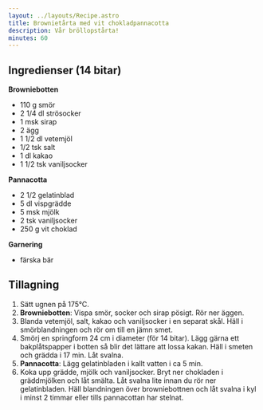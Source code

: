 ```yaml
---
layout: ../layouts/Recipe.astro
title: Brownietårta med vit chokladpannacotta
description: Vår bröllopstårta!
minutes: 60
---
```


## Ingredienser (14 bitar)

**Browniebotten**

- 110 g smör
- 2 1/4 dl strösocker
- 1 msk sirap
- 2 ägg
- 1 1/2 dl vetemjöl
- 1/2 tsk salt
- 1 dl kakao
- 1 1/2 tsk vaniljsocker

**Pannacotta**

- 2 1/2 gelatinblad
- 5 dl vispgrädde
- 5 msk mjölk
- 2 tsk vaniljsocker
- 250 g vit choklad

**Garnering**

- färska bär

## Tillagning

1. Sätt ugnen på 175°C.
1. **Browniebotten**: Vispa smör, socker och sirap pösigt. Rör ner äggen.
1. Blanda vetemjöl, salt, kakao och vaniljsocker i en separat skål. Häll i
   smörblandningen och rör om till en jämn smet.
1. Smörj en springform 24 cm i diameter (för 14 bitar). Lägg gärna ett
   bakplåtspapper i botten så blir det lättare att lossa kakan. Häll i smeten
   och grädda i 17 min. Låt svalna.
1. **Pannacotta**: Lägg gelatinbladen i kallt vatten i ca 5 min.
1. Koka upp grädde, mjölk och vaniljsocker. Bryt ner chokladen i gräddmjölken
   och låt smälta. Låt svalna lite innan du rör ner gelatinbladen. Häll
   blandningen över browniebottnen och låt svalna i kyl i minst 2 timmar eller
   tills pannacottan har stelnat.
